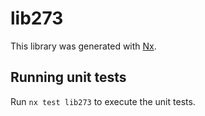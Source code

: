 # lib273

This library was generated with [Nx](https://nx.dev).

## Running unit tests

Run `nx test lib273` to execute the unit tests.
